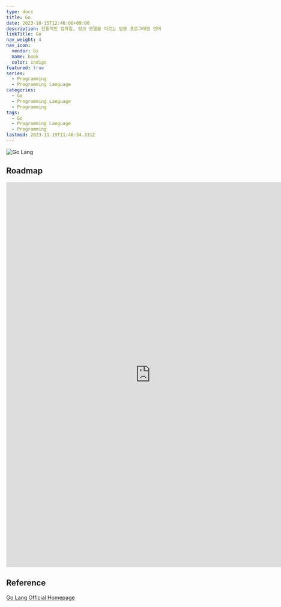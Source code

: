 ```yaml
---
type: docs
title: Go
date: 2023-10-15T12:46:00+09:00
description: 전통적인 컴파일, 링크 모델을 따르는 범용 프로그래밍 언어
linkTitle: Go
nav_weight: 4
nav_icon:
  vendor: bs
  name: book
  color: indigo
featured: true
series:
  - Programming
  - Programming Language
categories:
  - Go
  - Programming Language
  - Programming
tags:
  - Go
  - Programming Language
  - Programming
lastmod: 2023-11-19T11:46:34.331Z
---
```


![Go Lang](/programming/go-lang.png#center)

## Roadmap

<p align="center">
<iframe width="768" height="1024" src="https://roadmap.sh/golang?s=652b754df43a58c923ce9d26" frameborder="0" allow="accelerometer; autoplay; encrypted-media; gyroscope; picture-in-picture" allowfullscreen></iframe>
</p>

## Reference

[Go Lang Official Homepage](https://go.dev/)
